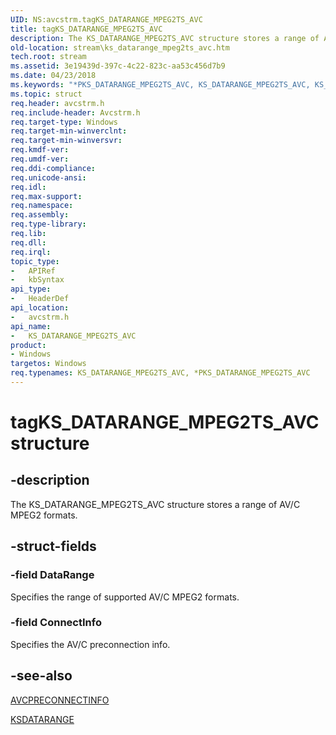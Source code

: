 ```yaml
---
UID: NS:avcstrm.tagKS_DATARANGE_MPEG2TS_AVC
title: tagKS_DATARANGE_MPEG2TS_AVC
description: The KS_DATARANGE_MPEG2TS_AVC structure stores a range of AV/C MPEG2 formats.
old-location: stream\ks_datarange_mpeg2ts_avc.htm
tech.root: stream
ms.assetid: 3e19439d-397c-4c22-823c-aa53c456d7b9
ms.date: 04/23/2018
ms.keywords: "*PKS_DATARANGE_MPEG2TS_AVC, KS_DATARANGE_MPEG2TS_AVC, KS_DATARANGE_MPEG2TS_AVC structure [Streaming Media Devices], PKS_DATARANGE_MPEG2TS_AVC, PKS_DATARANGE_MPEG2TS_AVC structure pointer [Streaming Media Devices], avcsref_604304aa-f90b-4897-a134-c05eff1240aa.xml, avcstrm/KS_DATARANGE_MPEG2TS_AVC, avcstrm/PKS_DATARANGE_MPEG2TS_AVC, stream.ks_datarange_mpeg2ts_avc, tagKS_DATARANGE_MPEG2TS_AVC"
ms.topic: struct
req.header: avcstrm.h
req.include-header: Avcstrm.h
req.target-type: Windows
req.target-min-winverclnt: 
req.target-min-winversvr: 
req.kmdf-ver: 
req.umdf-ver: 
req.ddi-compliance: 
req.unicode-ansi: 
req.idl: 
req.max-support: 
req.namespace: 
req.assembly: 
req.type-library: 
req.lib: 
req.dll: 
req.irql: 
topic_type:
-	APIRef
-	kbSyntax
api_type:
-	HeaderDef
api_location:
-	avcstrm.h
api_name:
-	KS_DATARANGE_MPEG2TS_AVC
product:
- Windows
targetos: Windows
req.typenames: KS_DATARANGE_MPEG2TS_AVC, *PKS_DATARANGE_MPEG2TS_AVC
---
```


# tagKS_DATARANGE_MPEG2TS_AVC structure


## -description


The KS_DATARANGE_MPEG2TS_AVC structure stores a range of AV/C MPEG2 formats.


## -struct-fields




### -field DataRange

Specifies the range of supported AV/C MPEG2 formats.


### -field ConnectInfo

Specifies the AV/C preconnection info.


## -see-also




<a href="https://msdn.microsoft.com/library/windows/hardware/ff554103">AVCPRECONNECTINFO</a>



<a href="https://msdn.microsoft.com/library/windows/hardware/ff561658">KSDATARANGE</a>
 

 

